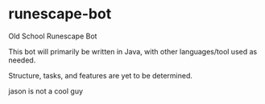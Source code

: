# runescape-bot
Old School Runescape Bot

This bot will primarily be written in Java, with other languages/tool used as needed. 

Structure, tasks, and features are yet to be determined. 

jason is not a cool guy
